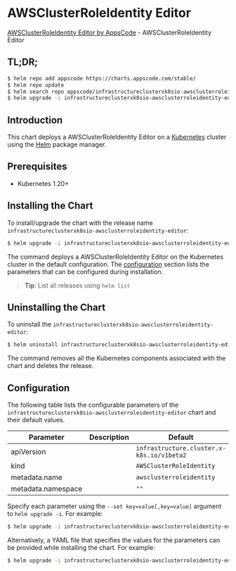 # AWSClusterRoleIdentity Editor

[AWSClusterRoleIdentity Editor by AppsCode](https://appscode.com) - AWSClusterRoleIdentity Editor

## TL;DR;

```bash
$ helm repo add appscode https://charts.appscode.com/stable/
$ helm repo update
$ helm search repo appscode/infrastructureclusterxk8sio-awsclusterroleidentity-editor --version=v0.25.0
$ helm upgrade -i infrastructureclusterxk8sio-awsclusterroleidentity-editor appscode/infrastructureclusterxk8sio-awsclusterroleidentity-editor -n default --create-namespace --version=v0.25.0
```

## Introduction

This chart deploys a AWSClusterRoleIdentity Editor on a [Kubernetes](http://kubernetes.io) cluster using the [Helm](https://helm.sh) package manager.

## Prerequisites

- Kubernetes 1.20+

## Installing the Chart

To install/upgrade the chart with the release name `infrastructureclusterxk8sio-awsclusterroleidentity-editor`:

```bash
$ helm upgrade -i infrastructureclusterxk8sio-awsclusterroleidentity-editor appscode/infrastructureclusterxk8sio-awsclusterroleidentity-editor -n default --create-namespace --version=v0.25.0
```

The command deploys a AWSClusterRoleIdentity Editor on the Kubernetes cluster in the default configuration. The [configuration](#configuration) section lists the parameters that can be configured during installation.

> **Tip**: List all releases using `helm list`

## Uninstalling the Chart

To uninstall the `infrastructureclusterxk8sio-awsclusterroleidentity-editor`:

```bash
$ helm uninstall infrastructureclusterxk8sio-awsclusterroleidentity-editor -n default
```

The command removes all the Kubernetes components associated with the chart and deletes the release.

## Configuration

The following table lists the configurable parameters of the `infrastructureclusterxk8sio-awsclusterroleidentity-editor` chart and their default values.

|     Parameter      | Description |                       Default                        |
|--------------------|-------------|------------------------------------------------------|
| apiVersion         |             | <code>infrastructure.cluster.x-k8s.io/v1beta2</code> |
| kind               |             | <code>AWSClusterRoleIdentity</code>                  |
| metadata.name      |             | <code>awsclusterroleidentity</code>                  |
| metadata.namespace |             | <code>""</code>                                      |


Specify each parameter using the `--set key=value[,key=value]` argument to `helm upgrade -i`. For example:

```bash
$ helm upgrade -i infrastructureclusterxk8sio-awsclusterroleidentity-editor appscode/infrastructureclusterxk8sio-awsclusterroleidentity-editor -n default --create-namespace --version=v0.25.0 --set apiVersion=infrastructure.cluster.x-k8s.io/v1beta2
```

Alternatively, a YAML file that specifies the values for the parameters can be provided while
installing the chart. For example:

```bash
$ helm upgrade -i infrastructureclusterxk8sio-awsclusterroleidentity-editor appscode/infrastructureclusterxk8sio-awsclusterroleidentity-editor -n default --create-namespace --version=v0.25.0 --values values.yaml
```
